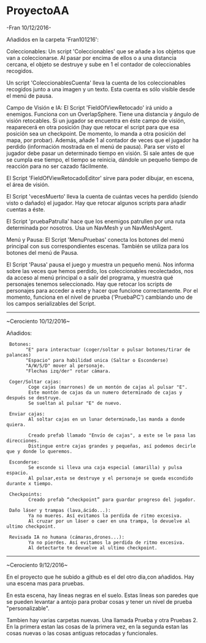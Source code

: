 ﻿# ProyectoAA


-Fran 10/12/2016-

Añadidos en la carpeta 'Fran101216':

 Coleccionables: 
   Un script 'Coleccionables' que se añade a los objetos que van a coleccionarse. Al pasar por encima de ellos
   o a una distancia cercana, el objeto se destruye y sube en 1 el contador de coleccionables recogidos.
     
   Un script 'ColeccionablesCuenta' lleva la cuenta de los coleccionables recogidos junto a una imagen y un texto.
   Esta cuenta es sólo visible desde el menú de pausa.
     
     
 Campo de Visión e IA:
   El Script 'FieldOfViewRetocado' irá unido a enemigos. Funciona con un OverlapSphere. Tiene una distancia y ángulo de
   visión retocables. Si un jugador se encuentra en éste campo de visión, reaparecerá en otra posición (hay que retocar
   el script para que esa posición sea un checkpoint. De momento, lo manda a otra posición del mapa, por probar). Además, 
   añade 1 al contador de veces que el jugador ha perdido (información mostrada en el menú de pausa). Para ser visto
   el jugador debe pasar un determinado tiempo en visión. Si sale antes de que se cumpla ese tiempo, el tiempo se reinicia, 
   dándole un pequeño tiempo de reacción para no ser cazado fácilmente.
     
   El Script 'FieldOfViewRetocadoEditor' sirve para poder dibujar, en escena, el área de visión.
     
   El Script 'vecesMuerto' lleva la cuenta de cuántas veces ha perdido (siendo visto o dañado) el jugador.
   Hay que retocar algunos scripts para añadir cuentas a éste.
     
   El Script 'pruebaPatrulla' hace que los enemigos patrullen por una ruta determinada por nosotros. Usa un
   NavMesh y un NavMeshAgent.
     
     
 Menú y Pausa:
   El Script 'MenuPruebas' conecta los botones del menú principal con sus correspondientes escenas. También se utiliza 
   para los botones del menú de Pausa.

   El Script 'Pausa' pausa el juego y muestra un pequeño menú. Nos informa sobre las veces que hemos perdido, los
   coleccionables recolectados, nos da acceso al menú principal o a salir del programa, y muestra qué personajes 
   tenemos seleccionado. Hay que retocar los scripts de personajes para acceder a este y hacer que funcione correctamente.
   Por el momento, funciona en el nivel de prueba ('PruebaPC') cambiando uno de los campos serializables del Script.


---------------------------------------------------------------------------------------------------------------------------


~Cerociento 10/12/2016~

Añadidos:
     
     Botones: 
           "E" para interactuar (coger/soltar o pulsar botones/tirar de palancas)
           "Espacio" para habilidad unica (Saltar o Esconderse)
           "A/W/S/D" mover al personaje.
           "Flechas izq/der" rotar cámara.

     Coger/Soltar cajas: 
            Coge cajas (marrones) de un montón de cajas al pulsar "E".
            Este montón de cajas da un numero determinado de cajas y después se destruye.
            Se sueltan al pulsar "E" de nuevo.

     Enviar cajas: 
            Al soltar cajas en un lunar determinado,las manda a donde quiera.
             
            Creado prefab llamado "Envío de cajas", a este se le pasa las direcciones. 
            Distingue entre cajas grandes y pequeñas, así podemos decirle que y donde lo queremos. 

     Esconderse:
            Se esconde si lleva una caja especial (amarilla) y pulsa espacio.
            Al pulsar,esta se destruye y el personaje se queda escondido durante x tiempo.

     Checkpoints: 
            Creado prefab “checkpoint” para guardar progreso del jugador.
 
     Daño láser y trampas (lava,ácido...):
            Ya no mueres. Así evitamos la perdida de ritmo excesiva.
            Al cruzar por un láser o caer en una trampa, lo devuelve al ultimo checkpoint.

     Revisada IA no humana (cámaras,drones...):
            Ya no pierdes. Así evitamos la perdida de ritmo excesiva.
            Al detectarte te devuelve al ultimo checkpoint.

-------------------------------------------------------------------------------------------

~Cerociento  9/12/2016~

En el proyecto que he subido a github es el del otro dia,con añadidos. Hay una escena mas para pruebas.

En esta escena, hay lineas negras en el suelo. Estas lineas son paredes que se pueden levantar a antojo para probar cosas y tener un nivel de prueba "personalizable".

Tambien hay varias carpetas nuevas. Una llamada Prueba  y otra Pruebas 2. En la primera estan las cosas de la primera vez, en la segunda estan las cosas nuevas o las cosas antiguas retocadas y funcionales.

